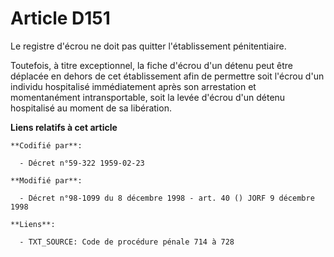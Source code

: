 # Article D151

Le registre d'écrou ne doit pas quitter l'établissement pénitentiaire.

Toutefois, à titre exceptionnel, la fiche d'écrou d'un détenu peut être déplacée en dehors de cet établissement afin de
permettre soit l'écrou d'un individu hospitalisé immédiatement après son arrestation et momentanément intransportable, soit
la levée d'écrou d'un détenu hospitalisé au moment de sa libération.

**Liens relatifs à cet article**

	**Codifié par**:

	  - Décret n°59-322 1959-02-23

	**Modifié par**:

	  - Décret n°98-1099 du 8 décembre 1998 - art. 40 () JORF 9 décembre 1998

	**Liens**:

	  - TXT_SOURCE: Code de procédure pénale 714 à 728
